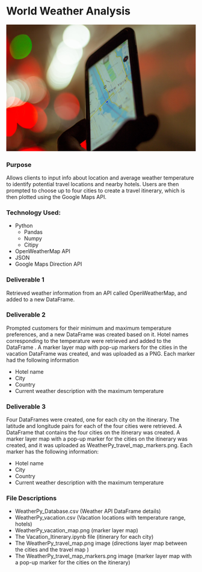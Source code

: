# World Weather Analysis
![](/Resources/map.jpg?raw=true=250x250)
### Purpose
Allows clients to input info about location and average weather temperature to identify potential travel locations and nearby hotels. Users are then prompted to choose up to four cities to create a travel itinerary, which is then plotted using the Google Maps API. 

### Technology Used: 
- Python
    - Pandas
    - Numpy
    - Citipy
- OpenWeatherMap API
- JSON
- Google Maps Direction API

### Deliverable 1
Retrieved weather information from an API called OpenWeatherMap, and added to a new DataFrame.

### Deliverable 2
Prompted customers for their minimum and maximum temperature preferences, and a new DataFrame was created based on it. Hotel names corresponding to the temperature were retrieved and added to the DataFrame .
A marker layer map with pop-up markers for the cities in the vacation DataFrame was created, and was uploaded as a PNG. Each marker had the following information
- Hotel name
- City
- Country
- Current weather description with the maximum temperature

### Deliverable 3
Four DataFrames were created, one for each city on the itinerary.
The latitude and longitude pairs for each of the four cities were retrieved.
A DataFrame that contains the four cities on the itinerary was created.
A marker layer map with a pop-up marker for the cities on the itinerary was created, and it was uploaded as WeatherPy_travel_map_markers.png. Each marker has the following information:
- Hotel name
- City
- Country
- Current weather description with the maximum temperature


### File Descriptions
- WeatherPy_Database.csv (Weather API DataFrame details)
- WeatherPy_vacation.csv (Vacation locations with temperature range, hotels)
- WeatherPy_vacation_map.png (marker layer map)
- The Vacation_Itinerary.ipynb file (itinerary for each city) 
- The WeatherPy_travel_map.png image (directions layer map between the cities and the travel map )
- The WeatherPy_travel_map_markers.png image (marker layer map with a pop-up marker for the cities on the itinerary)